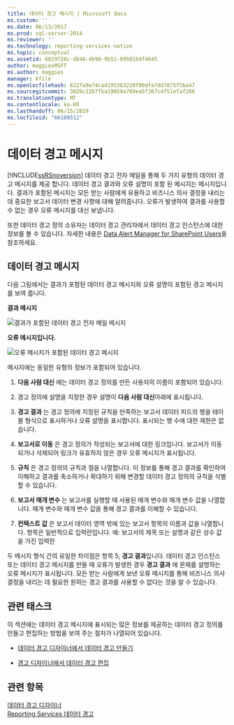 ```yaml
---
title: 데이터 경고 메시지 | Microsoft Docs
ms.custom: ''
ms.date: 06/13/2017
ms.prod: sql-server-2014
ms.reviewer: ''
ms.technology: reporting-services-native
ms.topic: conceptual
ms.assetid: 6819720c-d848-4b90-9b51-89501b4f4645
author: maggiesMSFT
ms.author: maggies
manager: kfile
ms.openlocfilehash: 622fa9e74ca4195363220f00dfa7dd7875f5ba47
ms.sourcegitcommit: 3026c22b7fba19059a769ea5f367c4f51efaf286
ms.translationtype: MT
ms.contentlocale: ko-KR
ms.lasthandoff: 06/15/2019
ms.locfileid: "66109512"
---
```

# <a name="data-alert-messages"></a>데이터 경고 메시지
  [!INCLUDE[ssRSnoversion](../includes/ssrsnoversion-md.md)] 데이터 경고 전자 메일을 통해 두 가지 유형의 데이터 경고 메시지를 제공 합니다. 데이터 경고 결과와 오류 설명이 포함 된 메시지는 메시지입니다. 결과가 포함된 메시지는 모든 받는 사람에게 유용하고 비즈니스 의사 결정을 내리는 데 중요한 보고서 데이터 변경 사항에 대해 알려줍니다. 오류가 발생하여 결과를 사용할 수 없는 경우 오류 메시지를 대신 보냅니다.  
  
 또한 데이터 경고 정의 소유자는 데이터 경고 관리자에서 데이터 경고 인스턴스에 대한 정보를 볼 수 있습니다. 자세한 내용은 [Data Alert Manager for SharePoint Users](../../2014/reporting-services/data-alert-manager-for-sharepoint-users.md)을 참조하세요.  
  
##  <a name="DataAlertMessages"></a> 데이터 경고 메시지  
 다음 그림에서는 결과가 포함된 데이터 경고 메시지와 오류 설명이 포함된 경고 메시지를 보여 줍니다.  
  
 **결과 메시지**  
  
 ![결과가 포함된 데이터 경고 전자 메일 메시지](media/rs-alertmessageresults.gif "결과가 포함된 데이터 경고 전자 메일 메시지")  
  
 **오류 메시지입니다.**  
  
 ![오류 메시지가 포함된 데이터 경고 메시지](media/rs-alertmessageerrror.gif "오류 메시지가 포함된 데이터 경고 메시지")  
  
 메시지에는 동일한 유형의 정보가 포함되어 있습니다.  
  
1.  **다음 사람 대신** 에는 데이터 경고 정의를 만든 사용자의 이름이 포함되어 있습니다.  
  
2.  경고 정의에 설명을 지정한 경우 설명이 **다음 사람 대신**아래에 표시됩니다.  
  
3.  **경고 결과** 는 경고 정의에 지정된 규칙을 만족하는 보고서 데이터 피드의 행을 테이블 형식으로 표시하거나 오류 설명을 표시합니다. 표시되는 행 수에 대한 제한은 없습니다.  
  
4.  **보고서로 이동** 은 경고 정의가 작성되는 보고서에 대한 링크입니다. 보고서가 이동되거나 삭제되어 링크가 유효하지 않은 경우 오류 메시지가 표시됩니다.  
  
5.  **규칙** 은 경고 정의의 규칙과 절을 나열합니다. 이 정보를 통해 경고 결과를 확인하여 이해하고 결과를 축소하거나 확대하기 위해 변경할 데이터 경고 정의의 규칙을 식별할 수 있습니다.  
  
6.  **보고서 매개 변수** 는 보고서를 실행할 때 사용된 매개 변수와 매개 변수 값을 나열합니다. 매개 변수와 매개 변수 값을 통해 경고 결과를 이해할 수 있습니다.  
  
7.  **컨텍스트 값** 은 보고서 데이터 영역 밖에 있는 보고서 항목의 이름과 값을 나열합니다. 항목은 일반적으로 입력란입니다. 예: 보고서의 제목 또는 설명과 같은 상수 값을 가진 입력란  
  
 두 메시지 형식 간의 유일한 차이점은 항목 5, **경고 결과**입니다. 데이터 경고 인스턴스 또는 데이터 경고 메시지를 만들 때 오류가 발생한 경우 **경고 결과** 에 문제를 설명하는 오류 메시지가 표시됩니다. 모든 받는 사람에게 보낸 오류 메시지를 통해 비즈니스 의사 결정을 내리는 데 필요한 원하는 경고 결과를 사용할 수 없다는 것을 알 수 있습니다.  
  
 
  
##  <a name="HowTo"></a> 관련 태스크  
 이 섹션에는 데이터 경고 메시지에 표시되는 많은 정보를 제공하는 데이터 경고 정의를 만들고 편집하는 방법을 보여 주는 절차가 나열되어 있습니다.  
  
-   [데이터 경고 디자이너에서 데이터 경고 만들기](create-a-data-alert-in-data-alert-designer.md)  
  
-   [경고 디자이너에서 데이터 경고 편집](edit-a-data-alert-in-alert-designer.md)  
  

  
## <a name="see-also"></a>관련 항목  
 [데이터 경고 디자이너](../../2014/reporting-services/data-alert-designer.md)   
 [Reporting Services 데이터 경고](../ssms/agent/alerts.md)  
  
  
